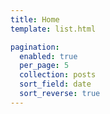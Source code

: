 ```yaml
---
title: Home
template: list.html

pagination:
  enabled: true
  per_page: 5
  collection: posts
  sort_field: date
  sort_reverse: true
---
```

